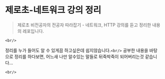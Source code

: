 # 제로초-네트워크 강의 정리

> 제로초 비전공자의 전공자 따라잡기 - 네트워크, HTTP 강의를 듣고 정리한 내용의 레포입니다.

`<br/>`

정리를 누가 들어도 알 수 있게끔 하고싶은데 쉽지않습니다.`<br/>`
공부한 내용을 바탕으로 정리를 하다보면, 어느새 나만 알수있는 말들로 뒤죽박죽이 되어버리는것 같습니다...

`<br/>`
